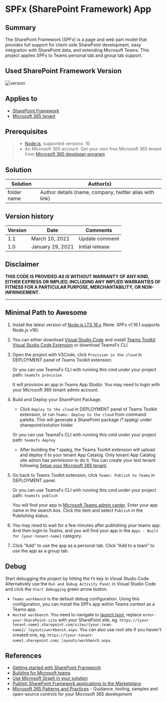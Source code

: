 # SPFx (SharePoint Framework) App

## Summary

The SharePoint Framework (SPFx) is a page and web part model that provides full support for client-side SharePoint development, easy integration with SharePoint data, and extending Microsoft Teams. This project applies SPFx to Teams personal tab and group tab support.

## Used SharePoint Framework Version

![version](https://img.shields.io/badge/version-1.16.1-green.svg)

## Applies to

- [SharePoint Framework](https://aka.ms/spfx)
- [Microsoft 365 tenant](https://docs.microsoft.com/en-us/sharepoint/dev/spfx/set-up-your-developer-tenant)

## Prerequisites

> - [Node.js](https://nodejs.org/en/), supported versions: 16
> - An Microsoft 365 account. Get your own free Microsoft 365 tenant from [Microsoft 365 developer program](https://developer.microsoft.com/en-us/microsoft-365/dev-program)

## Solution

Solution|Author(s)
--------|---------
folder name | Author details (name, company, twitter alias with link)

## Version history

Version|Date|Comments
-------|----|--------
1.1|March 10, 2021|Update comment
1.0|January 29, 2021|Initial release

## Disclaimer

**THIS CODE IS PROVIDED *AS IS* WITHOUT WARRANTY OF ANY KIND, EITHER EXPRESS OR IMPLIED, INCLUDING ANY IMPLIED WARRANTIES OF FITNESS FOR A PARTICULAR PURPOSE, MERCHANTABILITY, OR NON-INFRINGEMENT.**

---

## Minimal Path to Awesome

1. Install the latest version of [Node.js LTS 16.x](https://nodejs.org/en/download/releases/) (Note: SPFx v1.16.1 supports Node.js v16).
2. You can either download [Visual Studio Code](https://code.visualstudio.com) and install [Teams Toolkit Visual Studio Code Extension](https://aka.ms/teams-toolkit) or download TeamsFx CLI.
3. Open the project with VSCode, click `Provision in the cloud` in DEPLOYMENT panel of Teams Toolkit extension.

    Or you can use TeamsFx CLI with running this cmd under your project path:
    `teamsfx provision`

    It will provision an app in Teams App Studio. You may need to login with your Microsoft 365 tenant admin account.

4. Build and Deploy your SharePoint Package.
    - Click `Deploy to the cloud` in DEPLOYMENT panel of Teams Toolkit extension, or run `Teams: Deploy to the cloud` from command palette. This will generate a SharePoint package (*.sppkg) under sharepoint/solution folder.
  
    Or you can use TeamsFx CLI with running this cmd under your project path:
        `teamsfx deploy`

    - After building the *.sppkg, the Teams Toolkit extension will upload and deploy it to your tenant App Catalog. Only tenant App Catalog site admin has permission to do it. You can create your test tenant following [Setup your Microsoft 365 tenant](https://docs.microsoft.com/en-us/sharepoint/dev/spfx/set-up-your-developer-tenant).
5. Go back to Teams Toolkit extension, click `Teams: Publish to Teams` in DEPLOYMENT panel.

    Or you can use TeamsFx CLI with running this cmd under your project path:
        `teamsfx publish`

    You will find your app in [Microsoft Teams admin center](https://admin.teams.microsoft.com/policies/manage-apps). Enter your app name in the search box. Click the item and select `Publish` in the Publishing status.

6. You may need to wait for a few minutes after publishing your teams app. And then login to Teams, and you will find your app in the `Apps - Built for {your-tenant-name}` category.

7. Click "Add" to use the app as a personal tab. Click "Add to a team" to use the app as a group tab.

## Debug

Start debugging the project by hitting the `F5` key in Visual Studio Code. Alternatively use the `Run and Debug Activity Panel` in Visual Studio Code and click the `Start Debugging` green arrow button.

- `Teams workbench` is the default debug configuration. Using this configuration, you can install the SPFx app within Teams context as a Teams app.
- `Hosted workbench`. You need to navigate to [launch.json](.vscode/launch.json), replace `enter-your-SharePoint-site` with your SharePoint site, eg. `https://{your-tenant-name}.sharepoint.com/sites/{your-team-name}/_layouts/workbench.aspx`. You can also use root site if you haven't created one, eg. `https://{your-tenant-name}.sharepoint.com/_layouts/workbench.aspx`.

## References

- [Getting started with SharePoint Framework](https://docs.microsoft.com/en-us/sharepoint/dev/spfx/set-up-your-developer-tenant)
- [Building for Microsoft teams](https://docs.microsoft.com/en-us/sharepoint/dev/spfx/build-for-teams-overview)
- [Use Microsoft Graph in your solution](https://docs.microsoft.com/en-us/sharepoint/dev/spfx/web-parts/get-started/using-microsoft-graph-apis)
- [Publish SharePoint Framework applications to the Marketplace](https://docs.microsoft.com/en-us/sharepoint/dev/spfx/publish-to-marketplace-overview)
- [Microsoft 365 Patterns and Practices](https://aka.ms/m365pnp) - Guidance, tooling, samples and open-source controls for your Microsoft 365 development

